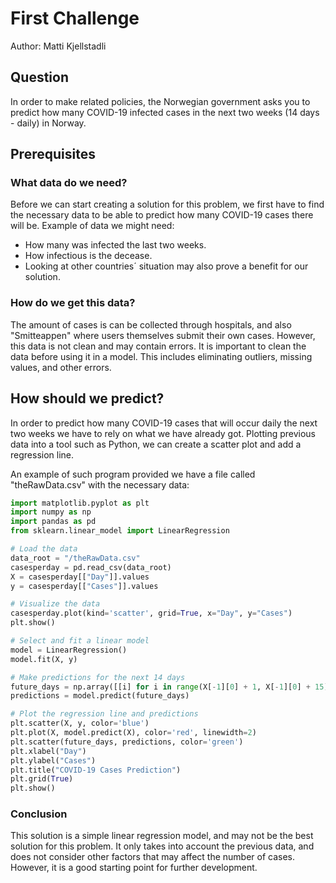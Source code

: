 # First Challenge
Author: Matti Kjellstadli

## Question
In order to make related policies, the Norwegian government asks you to predict how many COVID-19 infected cases in the next two weeks (14 days - daily) in Norway.

## Prerequisites


### What data do we need?

Before we can start creating a solution for this problem, we first have to find the necessary data to be able to predict how many COVID-19 cases there will be.
Example of data we might need:

- How many was infected the last two weeks.
- How infectious is the decease.
- Looking at other countries´ situation may also prove a benefit for our solution.

### How do we get this data?

The amount of cases is can be collected through hospitals, and also "Smitteappen" where users themselves submit their own cases.
However, this data is not clean and may contain errors. It is important to clean the data before using it in a model.
This includes eliminating outliers, missing values, and other errors.

## How should we predict?

In order to predict how many COVID-19 cases that will occur daily the next two weeks we have to rely on what we have already got.
Plotting previous data into a tool such as Python, we can create a scatter plot and add a regression line.


An example of such program provided we have a file called "theRawData.csv" with the necessary data:

```python
import matplotlib.pyplot as plt
import numpy as np
import pandas as pd
from sklearn.linear_model import LinearRegression

# Load the data
data_root = "/theRawData.csv"
casesperday = pd.read_csv(data_root)
X = casesperday[["Day"]].values
y = casesperday[["Cases"]].values

# Visualize the data
casesperday.plot(kind='scatter', grid=True, x="Day", y="Cases")
plt.show()

# Select and fit a linear model
model = LinearRegression()
model.fit(X, y)

# Make predictions for the next 14 days
future_days = np.array([[i] for i in range(X[-1][0] + 1, X[-1][0] + 15)])
predictions = model.predict(future_days)

# Plot the regression line and predictions
plt.scatter(X, y, color='blue')
plt.plot(X, model.predict(X), color='red', linewidth=2)
plt.scatter(future_days, predictions, color='green')
plt.xlabel("Day")
plt.ylabel("Cases")
plt.title("COVID-19 Cases Prediction")
plt.grid(True)
plt.show()
```

### Conclusion

This solution is a simple linear regression model, and may not be the best solution for this problem.
It only takes into account the previous data, and does not consider other factors that may affect the number of cases.
However, it is a good starting point for further development.

